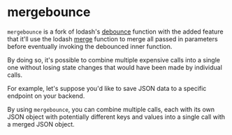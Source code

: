 # mergebounce

`mergebounce` is a fork of lodash's [debounce](https://lodash.com/docs/4.17.15#debounce) function with the added feature that it'll use the lodash [merge](https://lodash.com/docs/4.17.15#merge)
function to merge all passed in parameters before eventually invoking the debounced inner function.

By doing so, it's possible to combine multiple expensive calls into a single one
without losing state changes that would have been made by individual calls.

For example, let's suppose you'd like to save JSON data to a specific endpoint
on your backend.

By using `mergebounce`, you can combine multiple calls, each with its own JSON
object with potentially different keys and values into a single call with a merged JSON
object.

